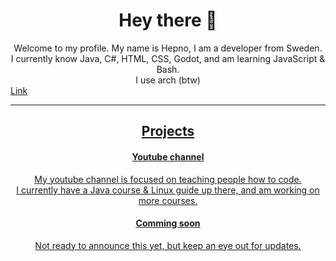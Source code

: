 <h1 align="center">Hey there 👋</h1>
<div align="center">Welcome to my profile. My name is Hepno, I am a developer from Sweden.</div>
<div align="center">I currently know Java, C#, HTML, CSS, Godot, and am learning JavaScript & Bash.     </div>    
<div align="center">I use arch (btw)</div>
<a href="https://www.youtube.com/channel/UCewbQpMwEF9E3W8yFZquSzw" align="center">Link</div>

------------------------ 
<h2 align="center">Projects</h2>

<h4 align="center">Youtube channel</h4>
<div align="center">My youtube channel is focused on teaching people how to code.</div>
<div align="center">I currently have a Java course & Linux guide up there, and am working on more courses.</div>

<h4 align="center">Comming soon</h4>
<div align="center">Not ready to announce this yet, but keep an eye out for updates.</div>
